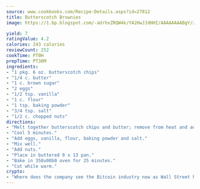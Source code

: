 ```yaml
---
source: www.cookbooks.com/Recipe-Details.aspx?id=27812
title: Butterscotch Brownies
image: https://1.bp.blogspot.com/-aUrhxZRQW4k/YA2HwJJdHHI/AAAAAAAABgY/z2R8OXCxqDoBQtRn-q-fHG8g9_G4G1HBwCLcBGAsYHQ/s320/13.png

yield: 7
ratingValue: 4.2
calories: 243 calories
reviewCount: 252
cookTime: PT0H
prepTime: PT30M
ingredients:
- "1 pkg. 6 oz. butterscotch chips"
- "1/4 c. butter"
- "1 c. brown sugar"
- "2 eggs"
- "1/2 tsp. vanilla"
- "1 c. flour"
- "1 tsp. baking powder"
- "3/4 tsp. salt"
- "1/2 c. chopped nuts"
directions:
- "Melt together butterscotch chips and butter; remove from heat and add brown sugar."
- "Cool 5 minutes."
- "Add eggs, vanilla, flour, baking powder and salt."
- "Mix well."
- "Add nuts."
- "Place in buttered 9 x 13 pan."
- "Bake in 350u00b0 oven for 25 minutes."
- "Cut while warm."
crypto:
- "Where does the company see the Bitcoin industry now as Wall Street has begun to embrace it and what was the turning point that legitimatized Bitcoin?"
---
```

